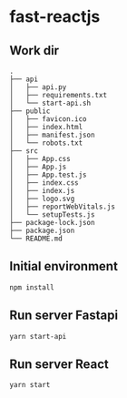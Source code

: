 # fast-reactjs


## Work dir

    .
    ├── api
    │   ├── api.py
    │   ├── requirements.txt
    │   └── start-api.sh
    ├── public
    │   ├── favicon.ico
    │   ├── index.html
    │   ├── manifest.json
    │   └── robots.txt
    ├── src
    │   ├── App.css
    │   ├── App.js
    │   ├── App.test.js
    │   ├── index.css
    │   ├── index.js
    │   ├── logo.svg
    │   ├── reportWebVitals.js
    │   └── setupTests.js
    ├── package-lock.json
    ├── package.json
    └── README.md 


## Initial environment

`npm install`

## Run server Fastapi
`yarn start-api`


## Run server React
`yarn start`
